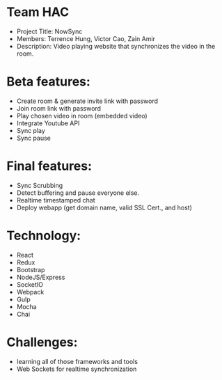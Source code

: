 # Team HAC
- Project Title: NowSync
- Members: Terrence Hung, Victor Cao, Zain Amir
- Description: Video playing website that synchronizes the video in the room.
  
# Beta features:
- Create room & generate invite link with password
- Join room link with password
- Play chosen video in room (embedded video)
- Integrate Youtube API
- Sync play
- Sync pause


# Final features:
- Sync Scrubbing
- Detect buffering and pause everyone else.
- Realtime timestamped chat
- Deploy webapp (get domain name, valid SSL Cert., and host)

# Technology: 
- React
- Redux
- Bootstrap
- NodeJS/Express
- SocketIO
- Webpack
- Gulp
- Mocha
- Chai

# Challenges:
- learning all of those frameworks and tools
- Web Sockets for realtime synchronization

